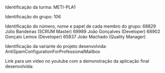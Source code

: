 Identificação da turma:
METI-PLA1

Identificação do grupo: 106

Identificação do número, nome e papel de cada membro do grupo:
68829 Júlio Bandeiras (SCRUM Master)
69989 João Gonçalves (Developer)
68902 Gonçalo Lemos (Developer)
65837 João Machado (Quality Manager)

Identificação da variante do projeto desenvolvida:
AntiSpamConfigurationForProfessionalMailbox

Link para um vídeo no youtube com a demonstração da aplicação final desenvolvida:

